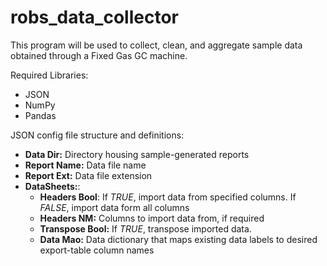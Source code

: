 # robs_data_collector
This program will be used to collect, clean, and aggregate sample data obtained through a Fixed Gas GC machine. 

Required Libraries:
- JSON
- NumPy
- Pandas

JSON config file structure and definitions:
- <b>Data Dir:</b> Directory housing sample-generated reports
- <b>Report Name:</b> Data file name
- <b>Report Ext:</b> Data file extension
- <b>DataSheets:</b>:
    - <b>Headers Bool</b>: If <i>TRUE</i>, import data from specified columns. If <i>FALSE</i>, import data form all 
    columns
    - <b>Headers NM:</b> Columns to import data from, if required
    - <b>Transpose Bool:</b> If <i>TRUE</i>, transpose imported data.
    - <b>Data Mao:</b> Data dictionary that maps existing data labels to desired export-table column names